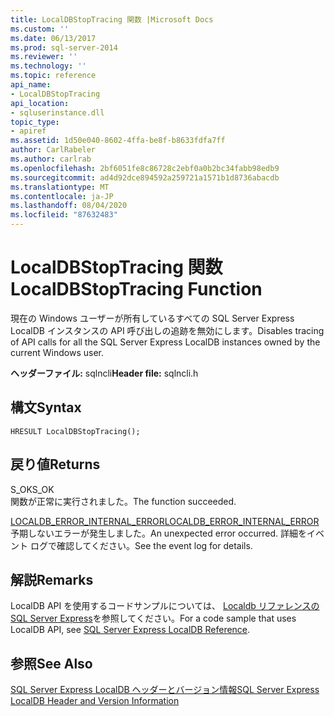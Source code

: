 ```yaml
---
title: LocalDBStopTracing 関数 |Microsoft Docs
ms.custom: ''
ms.date: 06/13/2017
ms.prod: sql-server-2014
ms.reviewer: ''
ms.technology: ''
ms.topic: reference
api_name:
- LocalDBStopTracing
api_location:
- sqluserinstance.dll
topic_type:
- apiref
ms.assetid: 1d50e040-8602-4ffa-be8f-b8633fdfa7ff
author: CarlRabeler
ms.author: carlrab
ms.openlocfilehash: 2bf6051fe8c86728c2ebf0a0b2bc34fabb98edb9
ms.sourcegitcommit: ad4d92dce894592a259721a1571b1d8736abacdb
ms.translationtype: MT
ms.contentlocale: ja-JP
ms.lasthandoff: 08/04/2020
ms.locfileid: "87632483"
---
```

# <a name="localdbstoptracing-function"></a><span data-ttu-id="01546-102">LocalDBStopTracing 関数</span><span class="sxs-lookup"><span data-stu-id="01546-102">LocalDBStopTracing Function</span></span>
  <span data-ttu-id="01546-103">現在の Windows ユーザーが所有しているすべての SQL Server Express LocalDB インスタンスの API 呼び出しの追跡を無効にします。</span><span class="sxs-lookup"><span data-stu-id="01546-103">Disables tracing of API calls for all the SQL Server Express LocalDB instances owned by the current Windows user.</span></span>  
  
 <span data-ttu-id="01546-104">**ヘッダーファイル:** sqlncli</span><span class="sxs-lookup"><span data-stu-id="01546-104">**Header file:** sqlncli.h</span></span>  
  
## <a name="syntax"></a><span data-ttu-id="01546-105">構文</span><span class="sxs-lookup"><span data-stu-id="01546-105">Syntax</span></span>  
  
```  
HRESULT LocalDBStopTracing();  
```  
  
## <a name="returns"></a><span data-ttu-id="01546-106">戻り値</span><span class="sxs-lookup"><span data-stu-id="01546-106">Returns</span></span>  
 <span data-ttu-id="01546-107">S_OK</span><span class="sxs-lookup"><span data-stu-id="01546-107">S_OK</span></span>  
 <span data-ttu-id="01546-108">関数が正常に実行されました。</span><span class="sxs-lookup"><span data-stu-id="01546-108">The function succeeded.</span></span>  
  
 [<span data-ttu-id="01546-109">LOCALDB_ERROR_INTERNAL_ERROR</span><span class="sxs-lookup"><span data-stu-id="01546-109">LOCALDB_ERROR_INTERNAL_ERROR</span></span>](../express-localdb-error-messages/localdb-error-internal-error.md)  
 <span data-ttu-id="01546-110">予期しないエラーが発生しました。</span><span class="sxs-lookup"><span data-stu-id="01546-110">An unexpected error occurred.</span></span> <span data-ttu-id="01546-111">詳細をイベント ログで確認してください。</span><span class="sxs-lookup"><span data-stu-id="01546-111">See the event log for details.</span></span>  
  
## <a name="remarks"></a><span data-ttu-id="01546-112">解説</span><span class="sxs-lookup"><span data-stu-id="01546-112">Remarks</span></span>  
 <span data-ttu-id="01546-113">LocalDB API を使用するコードサンプルについては、 [Localdb リファレンスの SQL Server Express](../sql-server-express-localdb-reference.md)を参照してください。</span><span class="sxs-lookup"><span data-stu-id="01546-113">For a code sample that uses LocalDB API, see [SQL Server Express LocalDB Reference](../sql-server-express-localdb-reference.md).</span></span>  
  
## <a name="see-also"></a><span data-ttu-id="01546-114">参照</span><span class="sxs-lookup"><span data-stu-id="01546-114">See Also</span></span>  
 [<span data-ttu-id="01546-115">SQL Server Express LocalDB ヘッダーとバージョン情報</span><span class="sxs-lookup"><span data-stu-id="01546-115">SQL Server Express LocalDB Header and Version Information</span></span>](sql-server-express-localdb-header-and-version-information.md)  
  
  
